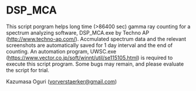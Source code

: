 # DSP_MCA

This script porgram helps long time (>86400 sec) gamma ray counting for a spectrum analyzing software, DSP_MCA.exe by Techno AP (http://www.techno-ap.com/).
Accmulated spectrum data and the relevant screenshots are automatically saved for 1 day interval and the end of counting.
An automation program, UWSC.exe (https://www.vector.co.jp/soft/winnt/util/se115105.html) is required to execute this script program.
Some bugs may remain, and please evaluate the script for trial.

Kazumasa Oguri (vorverstaerker@gmail.com)
